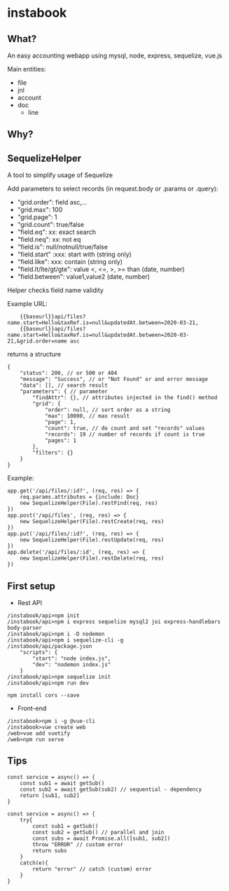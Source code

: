 # instabook

What?
---
An easy accounting webapp using mysql, node, express, sequelize, vue.js

Main entities: 
- file
- jnl
- account
- doc
    - line

Why?
---

SequelizeHelper
---
A tool to simplify usage of Sequelize

Add parameters to select records (in request.body or .params or .query):
- "grid.order": field asc,...
- "grid.max": 100
- "grid.page": 1
- "grid.count": true/false
- "field.eq": xx: exact search
- "field.neq": xx: not eq
- "field.is": null/notnull/true/false
- "field.start" :xxx: start with (string only)
- "field.like": xxx: contain (string only)
- "field.lt/lte/gt/gte": value <, <=, >, >= than (date, number)
- "field.between": value1,value2 (date, number)

Helper checks field name validity

Example URL:
```
    {{baseurl}}api/files?name.start=Hello&taxRef.is=null&updatedAt.between=2020-03-21,
    {{baseurl}}api/files?name.start=Hello&taxRef.is=null&updatedAt.between=2020-03-21,&grid.order=name asc
```
returns a structure
```
{
    "status": 200, // or 500 or 404
    "message": "Success", // or "Not Found" or and error message
    "data": [], // search result
    "parameters": { // parameter 
        "findAttr": {}, // attributes injected in the find() method
        "grid": {
            "order": null, // sort order as a string
            "max": 10000, // max result
            "page": 1,
            "count": true, // do count and set "records" values
            "records": 19 // number of records if count is true
            "pages": 1
        },
        "filters": {}
    }
}
```

Example:
```
app.get('/api/files/:id?', (req, res) => {
    req.params.attributes = {include: Doc}
    new SequelizeHelper(File).restFind(req, res)
})
app.post('/api/files', (req, res) => {
    new SequelizeHelper(File).restCreate(req, res)
})
app.put('/api/files/:id?', (req, res) => {
    new SequelizeHelper(File).restUpdate(req, res)
})
app.delete('/api/files/:id', (req, res) => {
    new SequelizeHelper(File).restDelete(req, res)
})

```


First setup
---
* Rest API
```
/instabook/api>npm init
/instabook/api>npm i express sequelize mysql2 joi express-handlebars body-parser
/instabook/api>npm i -D nodemon
/instabook/api>npm i sequelize-cli -g
/instabook/api/package.json
    "scripts": {
        "start": "node index.js",
        "dev": "nodemon index.js"
    }
/instabook/api>npm sequelize init
/instabook/api>npm run dev

npm install cors --save
```
* Front-end
````
/instabook>npm i -g @vue-cli
/instabook>vue create web
/web>vue add vuetify
/web>npm run serve
````
Tips
---

```
const service = async() => {
    const sub1 = await getSub()
    const sub2 = await getSub(sub2) // sequential - dependency
    return [sub1, sub2]
}

const service = async() => {
    try{
        const sub1 = getSub()
        const sub2 = getSub() // parallel and join
        const subs = await Promise.all([sub1, sub2])
        throw "ERROR" // custom error
        return subs
    }
    catch(e){
        return "error" // catch (custom) error
    }
}
```